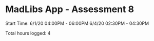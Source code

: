 # MadLibs App - Assessment 8

Start Time: 6/1/20 04:00PM - 06:00PM
            6/4/20 02:30PM - 04:30PM


Total hours logged: 4